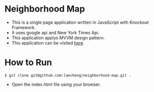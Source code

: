 # Neighborhood Map
  - This is a single page application written in JavaScript with Knockout Framework.
  - It uses google api and New York Times Api.
  - This application applys MVVM design pattern.
  - This application can be visited [here](https://chaorancheng.net/frontend/neighborhoodmap)

# How to Run
  ```
  $ git clone git@github.com:laecheng/neighborhood-map.git .

  ```
  - Open the index.html file using your browser.
